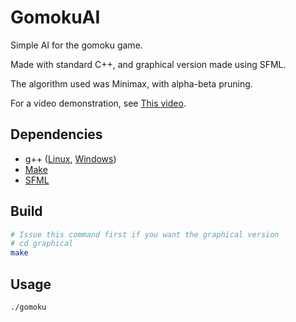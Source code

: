 # GomokuAI

Simple AI for the gomoku game.

Made with standard C++, and graphical version made using SFML.

The algorithm used was Minimax, with alpha-beta pruning.

For a video demonstration, see [This video](https://www.youtube.com/watch?v=zxBR_Yg8q_o).

## Dependencies

- g++ ([Linux](https://linuxhint.com/install-and-use-g-on-ubuntu/), [Windows](https://www3.cs.stonybrook.edu/~alee/g++/g++.html))
- [Make](https://askubuntu.com/questions/161104/how-do-i-install-make)
- [SFML](https://www.sfml-dev.org/download.php)

## Build
```bash
# Issue this command first if you want the graphical version
# cd graphical
make
```

## Usage
```bash
./gomoku
```
